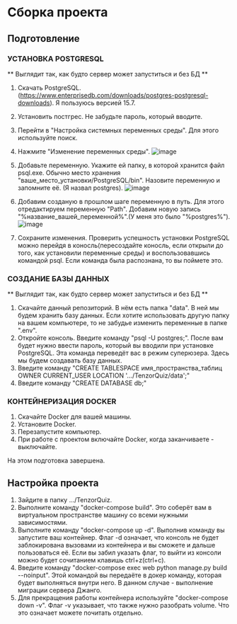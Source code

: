 # Сборка проекта
## Подготовление
### УСТАНОВКА POSTGRESQL
** Выглядит так, как будто сервер может запуститься и без БД **
1. Скачать PostgreSQL. (https://www.enterprisedb.com/downloads/postgres-postgresql-downloads). Я пользуюсь версией 15.7.
2. Установить постгрес. Не забудьте пароль, который вводите.
3. Перейти в "Настройка системных переменных среды". Для этого используйте поиск.
4. Нажмите "Изменение переменных среды".
![image](https://github.com/xPotat0/TenzorQuiz/assets/106258306/9d329ef7-59b8-4192-a176-11f5dc54bbfe)

5. Добавьте переменную. Укажите ей папку, в которой хранится файл psql.exe. Обычно место хранения "ваше_место_установки/PostgreSQL/bin". Назовите переменную и запомните её. (Я назвал postgres).
![image](https://github.com/xPotat0/TenzorQuiz/assets/106258306/2a2bcd42-fe62-4d51-a305-f2a85c7a7b81)

6. Добавим созданую в прошлом шаге переменную в путь. Для этого отредактируем переменную "Path". Добавим новую запись "%название_вашей_переменной%".(У меня это было "%postgres%").
![image](https://github.com/xPotat0/TenzorQuiz/assets/106258306/bf69d68a-a9db-4873-9b98-5e2dc7516d80)

7. Сохраните изменения. Проверить успешность установки PostgreSQL можно перейдя в коносль(пересоздайте коносль, если открыли до того, как установили переменные среды) и воспользовавшись командой psql. Если команда была распознана, то вы поймете это.
### СОЗДАНИЕ БАЗЫ ДАННЫХ
** Выглядит так, как будто сервер может запуститься и без БД **
1. Скачайте данный репозиторий. В нём есть папка "data". В ней мы будем хранить базу данных. Если хотите использовать другую папку на вашем компьютере, то не забудье изменить переменные в папке ".env".
2. Откройте консоль. Введите команду "psql -U postgres;". После вам будет нужно ввести пароль, который вы вводили при установке PostgreSQL. Эта команда переведёт вас в режим суперюзера. Здесь мы будем создавать базу данных.
3. Введите команду "CREATE TABLESPACE имя_пространства_таблиц OWNER CURRENT_USER LOCATION '.../TenzorQuiz/data';"
4. Введите команду "CREATE DATABASE db;"

### КОНТЕЙНЕРИЗАЦИЯ DOCKER
1. Скачайте Docker для вашей машины.
2. Установите Docker.
3. Перезапустите компьютер.
4. При работе с проектом включайте Docker, когда заканчиваете - выключайте.

На этом подготовка завершена.

## Настройка проекта
1. Зайдите в папку .../TenzorQuiz.
2. Выполните команду "docker-compose build". Это соберёт вам в виртуальном пространстве машину со всеми нужными зависимостями.
3. Выполните команду "docker-compose up -d". Выполнив команду вы запустите ваш контейнер. Флаг -d означает, что консоль не будет заблокирована вызовами из контейнера и вы сможете и дальше пользоваться её. Если вы забил указать флаг, то выйти из консоли можно будет сочитанием клавишь ctrl+z(ctrl+c).
4. Введите команду "docker-compose exec web python manage.py build --noinput". Этой командой вы передаёте в докер команду, которая будет выполняться внутри него. В данном случае - выполнение миграции сервера Джанго.
5. Для прекращения работы контейнера используйте "docker-compose down -v". Флаг -v указывает, что также нужно разобрать volume. Что это означает можете почитать отдельно.
